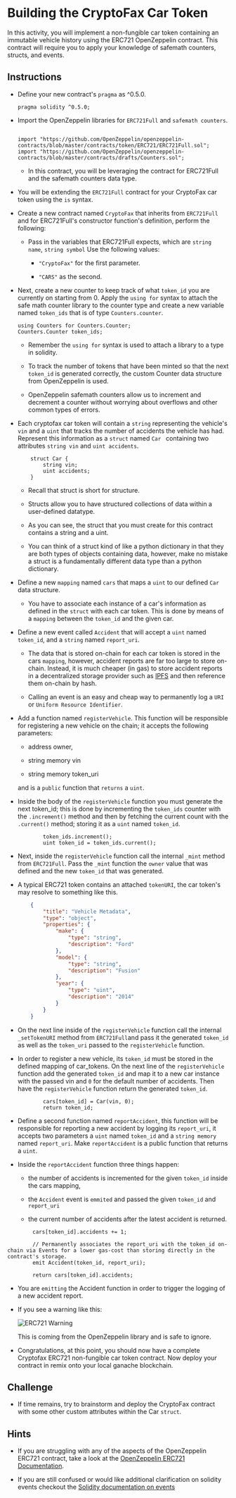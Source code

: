 # Building the CryptoFax Car Token

In this activity, you will implement a non-fungible car token containing an immutable vehicle history using the ERC721 OpenZeppelin contract. This contract will require you to apply your knowledge of safemath counters, structs, and events.

## Instructions

* Define your new contract's  `pragma` as ^0.5.0.

  ```solidity
  pragma solidity ^0.5.0;
  ```

* Import the OpenZeppelin libraries for `ERC721Full` and `safemath counters`.

  ```solidity

  import "https://github.com/OpenZeppelin/openzeppelin-contracts/blob/master/contracts/token/ERC721/ERC721Full.sol";
  import "https://github.com/OpenZeppelin/openzeppelin-contracts/blob/master/contracts/drafts/Counters.sol";

  ```

  * In this contract, you will be leveraging the contract for ERC721Full and the safemath counters data type.

* You will be extending the `ERC721Full` contract for your CryptoFax car token using the `is` syntax.

* Create a new contract named `CryptoFax` that inherits from `ERC721Full` and for ERC721Full's constructor function's definition, perform the following:

  * Pass in the variables that ERC721Full expects, which are `string name`, `string symbol` Use the following values:

    * `"CryptoFax"` for the first parameter.

    * `"CARS"` as the second.

* Next, create a new counter to keep track of what `token_id` you are currently on starting from 0. Apply the `using for` syntax to attach the safe math counter library to the counter type and create a new variable named `token_ids` that is of type `Counters.counter`.

  ```solidity
  using Counters for Counters.Counter;
  Counters.Counter token_ids;
  ```

  * Remember the `using for` syntax is used to attach a library to a type in solidity.

  * To track the number of tokens that have been minted so that the next `token_id` is generated correctly, the custom Counter data structure from OpenZeppelin is used.

  * OpenZeppelin safemath counters allow us to increment and decrement a counter without worrying about overflows and other common types of errors.

* Each cryptofax car token will contain a `string` representing the vehicle's `vin` and a `uint` that tracks the number of accidents the vehicle has had. Represent this information as a `struct` named `Car ` containing two attributes `string vin` and `uint accidents`.

  ```solidity
      struct Car {
          string vin;
          uint accidents;
      }
  ```

  * Recall that struct is short for structure.

  * Structs allow you to have structured collections of data within a user-defined datatype.

  * As you can see, the struct that you must create for this contract contains a string and a uint.

  * You can think of a struct kind of like a python dictionary in that they are both types of objects containing data, however, make no mistake a struct is a fundamentally different data type than a python dictionary.

* Define a new `mapping` named `cars` that maps a `uint` to our defined `Car` data structure.

  * You have to associate each instance of a car's information as defined in the `struct` with each car token. This is done by means of a `mapping` between the `token_id` and the given car.

* Define a new event called `Accident` that will accept a `uint` named `token_id`, and a `string` named  `report_uri`.

    * The data that is stored on-chain for each car token is stored in the cars `mapping`, however, accident reports are far too large to store on-chain.  Instead, it is much cheaper (in gas) to store accident reports in a decentralized storage provider such as [IPFS](https://ipfs.io/) and then reference them on-chain by hash.

    * Calling an event is an easy and cheap way to permanently log a `URI` or `Uniform Resource Identifier`.

* Add a function named `registerVehicle`. This function will be responsible for registering a new vehicle on the chain; it accepts the following parameters:

  * address owner,

  * string memory vin

  * string memory token_uri

  and is a `public` function that `returns` a `uint`.

* Inside the body of the `registerVehicle` function you must generate the next token_id; this is done by incrementing the `token_ids` counter with the `.increment()` method and then by fetching the current count with the `.current()` method; storing it as a `uint` named `token_id`.

  ```solidity
          token_ids.increment();
          uint token_id = token_ids.current();
  ```

* Next, inside the `registerVehicle` function call the internal `_mint` method from `ERC721Full`. Pass the `_mint` function the `owner` value that was defined and the new `token_id` that was generated.

* A typical ERC721 token contains an attached `tokenURI`, the car token's may resolve to something like this.

  ```json
      {
          "title": "Vehicle Metadata",
          "type": "object",
          "properties": {
              "make": {
                  "type": "string",
                  "description": "Ford"
              },
              "model": {
                  "type": "string",
                  "description": "Fusion"
              },
              "year": {
                  "type": "uint",
                  "description": "2014"
              }
          }
      }
  ```

* On the next line inside of the `registerVehicle` function call the internal `_setTokenURI` method from `ERC721Full`and pass it the generated `token_id` as well as the `token_uri` passed to the `registerVehicle` function.

* In order to register a new vehicle, its `token_id` must be stored in the defined mapping of car_tokens. On the next line of the `registerVehicle` function add the generated `token_id` and map it to a new car instance with the passed vin and `0` for the default number of accidents. Then have the `registerVehicle` function return the generated `token_id`.

  ```solidity
          cars[token_id] = Car(vin, 0);
          return token_id;
  ```

* Define a second function named `reportAccident`, this function will be responsible for reporting a new accident by logging its `report_uri`, it accepts two parameters a `uint` named `token_id` and a `string memory` named  `report_uri`. Make `reportAccident` is a public function that returns a `uint`.

* Inside the `reportAccident` function three things happen:

  * the number of accidents is incremented for the given `token_id` inside the cars mapping,

  * the `Accident` event is `emmited` and passed the given `token_id` and `report_uri`

  * the current number of accidents after the latest accident is returned.

```solidity
        cars[token_id].accidents += 1;

        // Permanently associates the report_uri with the token_id on-chain via Events for a lower gas-cost than storing directly in the contract's storage.
        emit Accident(token_id, report_uri);

        return cars[token_id].accidents;
```

* You are `emitting` the  Accident function in order to trigger the logging of a new accident report.

* If you see a warning like this:

  ![ERC721 Warning](Images/erc721-warning.png)

  This is coming from the OpenZeppelin library and is safe to ignore.

* Congratulations, at this point, you should now have a complete Cryptofax ERC721 non-fungible car token contract. Now deploy your contract in remix onto your local ganache blockchain.

## Challenge

* If time remains, try to brainstorm and deploy the CryptoFax contract with some other custom attributes within the Car `struct`.

## Hints

* If you are struggling with any of the aspects of the OpenZeppelin ERC721 contract, take a look at the [OpenZeppelin ERC721 Documentation](https://docs.openzeppelin.com/contracts/2.x/api/token/erc721).

* If you are still confused or would like additional clarification on solidity events checkout the [Solidity documentation on events](https://solidity.readthedocs.io/en/v0.5.3/contracts.html#events)
